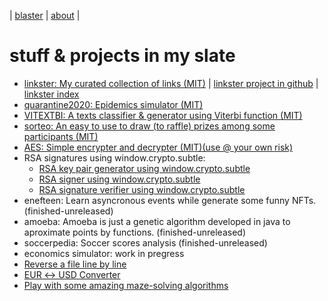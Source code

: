 | [blaster](blaster.md) | [about](about.md) | 

# stuff & projects in my slate

* [linkster: My curated collection of links (MIT)](https://rafaelaznar.github.io/linkster/) | [linkster project in github](https://github.com/rafaelaznar/linkster) | [linkster index](https://github.com/rafaelaznar/linkster/blob/main/README.md)
* [quarantine2020: Epidemics simulator (MIT)](https://rafaelaznar.github.io/quarantine2020/)
* [VITEXTBI: A texts classifier & generator using Viterbi function (MIT)](https://rafaelaznar.github.io/vitextbi/)
* [sorteo: An easy to use to draw (to raffle) prizes among some participants (MIT)](https://rafaelaznar.github.io/sorteo/)
* [AES: Simple encrypter and decrypter (MIT)(use @ your own risk)](https://rafaelaznar.github.io/aes/)
* RSA signatures using window.crypto.subtle:
  * [RSA key pair generator using window.crypto.subtle](https://rafaelaznar.github.io/RSAKeys/)
  * [RSA signer using window.crypto.subtle](https://rafaelaznar.github.io/RSAsigner/)
  * [RSA signature verifier using window.crypto.subtle](https://rafaelaznar.github.io/RSAverifier/)
* enefteen: Learn asyncronous events while generate some funny NFTs. (finished-unreleased)
* amoeba: Amoeba is just a genetic algorithm developed in java to aproximate points by functions. (finished-unreleased)
* soccerpedia: Soccer scores analysis (finished-unreleased)
* economics simulator: work in pregress
* [Reverse a file line by line](https://rafaelaznar.github.io/bottic/)
* [EUR ↔ USD Converter](https://rafaelaznar.github.io/kalcedo/)
* [Play with some amazing maze-solving algorithms](https://rafaelaznar.github.io/amazing-mazeing/)

<!--

## posts examples

* [first post](posts/2023.01.23.01.md)
* [second post](posts/2023.01.23.02.md)
-->
